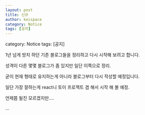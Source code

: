 ```yaml
---
layout: post
title: 신규 
author: keispace
category: Notice
tags: [공지]
---
```


category: Notice
tags: [공지]

1년 넘게 방치 하던 기존 블로그들을 정리하고 다시 시작해 보려고 합니다. 

성격이 다른 몇몇 블로그가 좀 있지만 일단 이쪽으로 정리.

굳이 현재 형태로 유지하는게 아니라 블로그부터 다시 작성할 예정입니다. 

일단 가장 잘하는게 react니 토이 프로젝트 겸 해서 시작 해 볼 예정.

언제쯤 될진 모르겠지만....

...